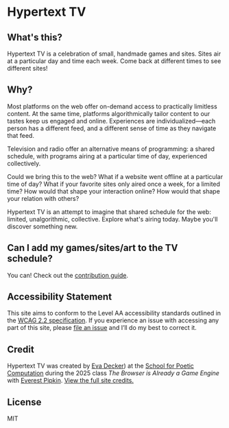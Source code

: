 # Hypertext TV

## What's this?

Hypertext TV is a celebration of small, handmade games and sites. Sites air at a particular day and time each week. Come back at different times to see different sites!

## Why?

Most platforms on the web offer on-demand access to practically limitless content. At the same time, platforms algorithmically tailor content to our tastes keep us engaged and online. Experiences are individualized—each person has a different feed, and a different sense of time as they navigate that feed.

Television and radio offer an alternative means of programming: a shared schedule, with programs airing at a particular time of day, experienced collectively.

Could we bring this to the web? What if a website went offline at a particular time of day? What if your favorite sites only aired once a week, for a limited time? How would that shape your interaction online? How would that shape your relation with others?

Hypertext TV is an attempt to imagine that shared schedule for the web: limited, unalgorithmic, collective. Explore what's airing today. Maybe you'll discover something new.

## Can I add my games/sites/art to the TV schedule?

You can! Check out the [contribution guide](/CONTRIBUTING.md).

## Accessibility Statement

This site aims to conform to the Level AA accessibility standards outlined in the [WCAG 2.2 specification](https://www.w3.org/TR/WCAG22/). If you experience an issue with accessing any part of this site, please [file an issue](https://github.com/evadecker/hypertext.tv/issues) and I’ll do my best to correct it.

## Credit

Hypertext TV was created by [Eva Decker](https://eva.town)) at the [School for Poetic Computation](https://sfpc.study/) during the 2025 class _The Browser is Already a Game Engine_ with [Everest Pipkin](https://everest-pipkin.com/). [View the full site credits.](https://hypertext.tv/credits)

## License

MIT